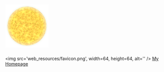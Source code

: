 # [![](web_resources/favicon.png)](https://parsecpersec.github.io)

<img src='web_resources/favicon.png', width=64, height=64, alt='' /> [My Homepage](https://parsecpersec.github.io)

